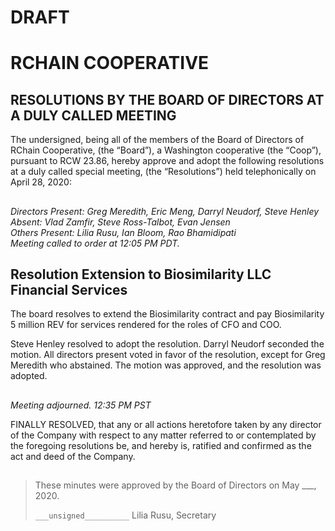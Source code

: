 # DRAFT

# RCHAIN COOPERATIVE

## RESOLUTIONS BY THE BOARD OF DIRECTORS AT A DULY CALLED MEETING

The undersigned, being all of the members of the Board of Directors of RChain Cooperative, (the “Board”), a Washington cooperative (the “Coop”), pursuant to RCW 23.86, hereby approve and adopt the following resolutions at a duly called special meeting, (the “Resolutions”) held telephonically on April 28, 2020:

##

*Directors Present: Greg Meredith, Eric Meng, Darryl Neudorf, Steve Henley* \
*Absent:  Vlad Zamfir, Steve Ross-Talbot, Evan Jensen* \
*Others Present:  Lilia Rusu, Ian Bloom, Rao Bhamidipati* \
*Meeting called to order at 12:05 PM PDT.*

##

## Resolution Extension to Biosimilarity LLC Financial Services

The board resolves to extend the Biosimilarity contract and pay Biosimilarity 5 million REV for services rendered for the roles of CFO and COO.

Steve Henley resolved to adopt the resolution. Darryl Neudorf seconded the motion. All directors present voted in favor of the resolution, except for Greg Meredith who abstained. The motion was approved, and the resolution was adopted.

##

*Meeting adjourned. 12:35 PM PST*

FINALLY RESOLVED, that any or all actions heretofore taken by any director of the Company with respect to any matter referred to or contemplated by the foregoing resolutions be, and hereby is, ratified and confirmed as the act and deed of the Company.

##

>These minutes were approved by the Board of Directors on May ___, 2020.
>
> `___unsigned__________`
> Lilia Rusu, Secretary
